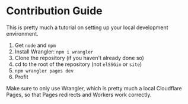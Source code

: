 # Contribution Guide
This is pretty much a tutorial on setting up your local development environment.

1. Get `node` and `npm`
2. Install Wrangler: `npm i wrangler`
3. Clone the repository (if you haven't already done so)
4. cd to the root of the repository (not `elSSGin` or `site`)
5. `npm wrangler pages dev`
6. Profit

Make sure to only use Wrangler, which is pretty much a local Cloudflare Pages, so that Pages redirects and Workers work correctly.